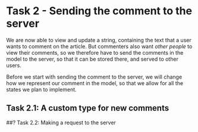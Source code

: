 # Task 2 - Sending the comment to the server

We are now able to view and update a string,
containing the text that a user wants to comment on the article.
But commenters also want _other people_ to view their comments,
so we therefore have to send the comments in the model to the server,
so that it can be stored there, and served to other users.

Before we start with sending the comment to the server,
we will change how we represent our comment in the model,
so that we allow for all the states we plan to implement.

## Task 2.1: A custom type for new comments

##? Task 2.2: Making a request to the server

